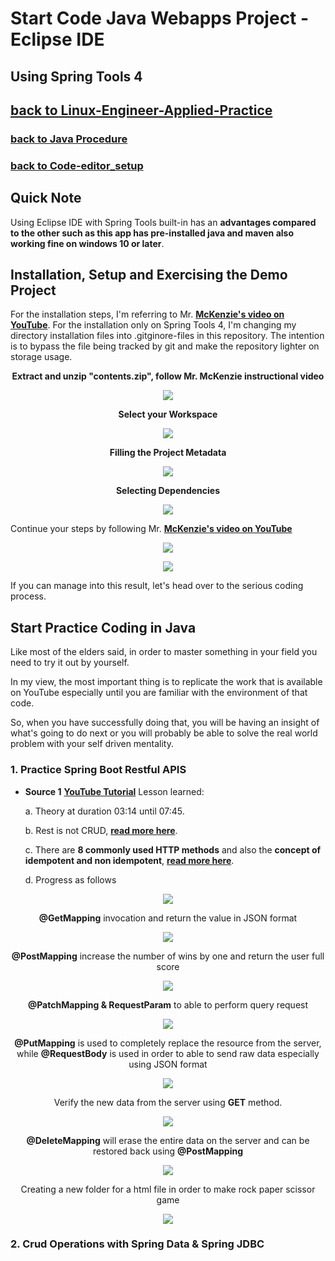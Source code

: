 # Start Code Java Webapps Project - Eclipse IDE
## Using Spring Tools 4
## [**back to Linux-Engineer-Applied-Practice**](/README.md)
### [**back to Java Procedure**](/Java-Webapps-Simulation/Java-Procedure.md)

### [**back to Code-editor_setup**](/Java-Webapps-Simulation/2/Code-editor_setup.md)

## Quick Note
Using Eclipse IDE with Spring Tools built-in has an **advantages compared to the other such as this app has pre-installed java and maven also working fine on windows 10 or later**.

## Installation, Setup and Exercising the Demo Project
  
For the installation steps, I'm referring to Mr. [**McKenzie's video on YouTube**](https://www.youtube.com/watch?v=U-6_gJoWYwM). For the installation only on Spring Tools 4, I'm changing my directory installation files into .gitginore-files in this repository. The intention is to bypass the file being tracked by git and make the repository lighter on storage usage.

<p align="center"><b>Extract and unzip "contents.zip", follow Mr. McKenzie instructional video</b></p>
<p align="center"><img src="/image-files/spring-tools4-1.png"></p>
<!-- ![Extracting the files](/image-files/spring-tools4-1.png) -->

<p align="center"><b>Select your Workspace</b></p>
<p align="center"><img src="/image-files/spring-tools4-2.png"></p>
<!-- ![Select workspace](/image-files/spring-tools4-2.png)  -->
 
<p align="center"><b>Filling the Project Metadata</b></p>
<p align="center"><img src="/image-files/spring-tools4-3.png"></p>
<!-- ![Project Metadata](/image-files/spring-tools4-3.png) -->

<p align="center"><b>Selecting Dependencies</b></p>
<p align="center"><img src="/image-files/spring-tools4-4.png"></p>
<!-- ![Dependencies](/image-files/spring-tools4-4.png) -->

Continue your steps by following Mr. [**McKenzie's video on YouTube**](https://www.youtube.com/watch?v=U-6_gJoWYwM)</b>
<p align="center"><img src="/image-files/spring-tools4-5.png"></p>
<!-- ![Code](/image-files/spring-tools4-5.png) -->
<p align="center"><img src="/image-files/spring-tools4-6.png"></p>
<!-- ![results](/image-files/spring-tools4-6.png) -->

If you can manage into this result, let's head over to the serious coding process.

## Start Practice Coding in Java
Like most of the elders said, in order to master something in your field you need to try it out by yourself. 

In my view, the most important thing is to replicate the work that is available on YouTube especially until you are familiar with the environment of that code. 

So, when you have successfully doing that, you will be having an insight of what's going to do next or you will probably be able to solve the real world problem with your self driven mentality.

### 1. Practice Spring Boot Restful APIS 
- **Source 1** [**YouTube Tutorial**](https://www.youtube.com/watch?v=9brw7UzFdTA)
Lesson learned:

    a. Theory at duration 03:14 until 07:45.
    
    b. Rest is not CRUD, [**read more here**](/Additional-Notes/RestAPI&CRUD.md).

    c. There are **8 commonly used HTTP methods** and also the **concept of idempotent and non idempotent**, [**read more here**](/Additional-Notes/HTTP_Methods.md).

    d. Progress as follows

<p align="center"><img src="/image-files/sts4_progress-1.png"></p>
    <!-- ![1](/image-files/sts4_progress-1.png) -->
    <p align="center"><b>@GetMapping</b> invocation and return the value in JSON format</p>
<p align="center"><img src="/image-files/sts4_progress-2.png"></p>
    <!-- ![2](/image-files/sts4_progress-2.png) -->
    <p align="center"><b>@PostMapping</b> increase the number of wins by one and return the user full score</p>
<p align="center"><img src="/image-files/sts4_progress-3.png"></p>
    <!-- ![3](/image-files/sts4_progress-3.png) -->
    <p align="center"><b>@PatchMapping & RequestParam</b> to able to perform query request<br>
<p align="center"><img src="/image-files/sts4_progress-4.png"></p>
    <!-- ![4](/image-files/sts4_progress-4.png) -->
    <p align="center"><b>@PutMapping</b> is used to completely replace the resource from the server, while <b>@RequestBody</b> is used in order to able to send raw data especially using JSON format</p>
<p align="center"><img src="/image-files/sts4_progress-5.png"></p>    
    <!-- ![5](/image-files/sts4_progress-5.png) -->
    <p align="center">Verify the new data from the server using <b>GET</b> method.<br>
<p align="center"><img src="/image-files/sts4_progress-6.png"></p>
    <!-- ![6](/image-files/sts4_progress-6.png) -->
    <p align="center"><b>@DeleteMapping</b> will erase the entire data on the server and can be restored back using <b>@PostMapping</b></p>
<p align="center"><img src="/image-files/sts4_progress-7.png"></p>
    <!-- ![7](/image-files/sts4_progress-7.png) -->
   <p align="center">Creating a new folder for a html file in order to make rock paper scissor game </p>
<p align="center"><img src="/image-files/sts4_progress-8.png"></p>
    <!-- ![8](/image-files/sts4_progress-8.png) -->
  

### 2. Crud Operations with Spring Data & Spring JDBC
